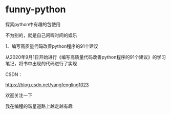 # funny-python
探索python中有趣的包使用

不为别的，就是自己闲暇时间的娱乐

1、编写高质量代码改善python程序的91个建议

从2020年9月1日开始进行《编写高质量代码改善python程序的91个建议》的学习笔记，将书中出现的代码进行了实现

CSDN：

https://blog.csdn.net/yangfengling1023

欢迎关注一下

我在编程的谐星道路上越走越有趣